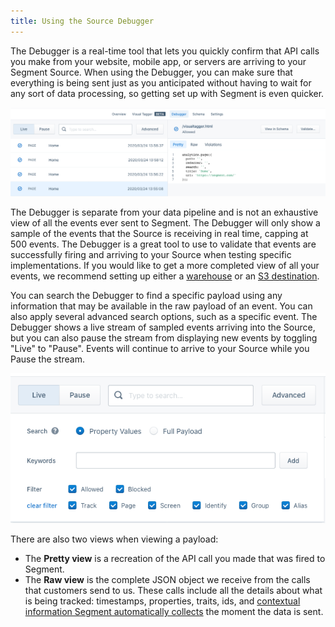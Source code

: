 ```yaml
---
title: Using the Source Debugger
---
```


The Debugger is a real-time tool that lets you quickly confirm that API calls you make from your website, mobile app, or servers are arriving to your Segment Source. When using the Debugger, you can make sure that everything is being sent just as you anticipated without having to wait for any sort of data processing, so getting set up with Segment is even quicker.

![](images/debugger_view.png)

The Debugger is separate from your data pipeline and is not an exhaustive view of all the events ever sent to Segment. The Debugger will only show a sample of the events that the Source is receiving in real time, capping at 500 events. The Debugger is a great tool to use to validate that events are successfully firing and arriving to your Source when testing specific implementations. If you would like to get a more completed view of all your events, we recommend setting up either a [warehouse](/docs/guides/general/what-is-a-warehouse/) or an [S3 destination](/docs/destinations/amazon-s3/).

You can search the Debugger to find a specific payload using any information that may be available in the raw payload of an event. You can also apply several advanced search options, such as a specific event. The Debugger shows a live stream of sampled events arriving into the Source, but you can also pause the stream from displaying new events by toggling "Live" to "Pause". Events will continue to arrive to your Source while you Pause the stream.

![](images/debugger_search.png)

There are also two views when viewing a payload:

* The **Pretty view** is a recreation of the API call you made that was fired to Segment.
* The **Raw view** is the complete JSON object we receive from the calls that customers send to us. These calls include all the details about what is being tracked: timestamps, properties, traits, ids, and [contextual information Segment automatically collects](/docs/connections/spec/common/#context-fields-automatically-collected) the moment the data is sent.
